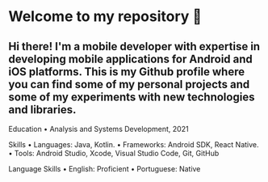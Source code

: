 # Welcome to my repository 👋 #

## Hi there! I'm a mobile developer with expertise in developing mobile applications for Android and iOS platforms. This is my Github profile where you can find some of my personal projects and some of my experiments with new technologies and libraries. ##

Education
• Analysis and Systems Development, 2021

Skills
• Languages: Java, Kotlin.
• Frameworks: Android SDK, React Native.
• Tools: Android Studio, Xcode, Visual Studio Code, Git, GitHub

Language Skills
• English: Proficient
• Portuguese: Native
